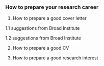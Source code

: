 ### How to prepare your research career

1. How to prepare a good cover letter

1.1 suggestions from Broad Institute

1.2 suggestions from Broad Institute



2. How to prepare a good CV


3. How to prepare a good research interest


